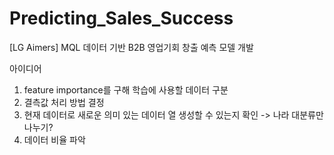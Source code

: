 # Predicting_Sales_Success
[LG Aimers] MQL 데이터 기반 B2B 영업기회 창출 예측 모델 개발


아이디어
1. feature importance를 구해 학습에 사용할 데이터 구분
2. 결측값 처리 방법 결정
3. 현재 데이터로 새로운 의미 있는 데이터 열 생성할 수 있는지 확인 -> 나라 대분류만 나누기?
4. 데이터 비율 파악
